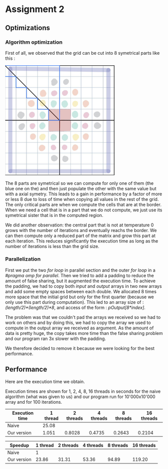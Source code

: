 # Assignment 2

## Optimizations
### Algorithm optimization
First of all, we observed that the grid can be cut into 8 symetrical parts like this :

<img src="schema.jpg" width=350>

The 8 parts are symetrical so we can compute for only one of them (the blue one on the) and then just populate the other with the same value but with a axial symetry. This leads to a gain in performance by a factor of  more or less 8 due to loss of time when copying all values in the rest of the grid. The only critical parts are when we compute the cells that are at the border. When we need a cell that is in a part that we do not compute, we just use its symetrical sister that is in the computed region.

We did another observation: the central part that is not at temperature 0 grows with the number of iterations and eventually reachs the border. We can then compute only a reduced part of the matrix and grow this part at each iteration. This reduces significantly the execution time as long as the number of iterations is less than the grid size.

### Parallelization
First we put the two *for loop* in parallel section and the outer *for loop* in a *#pragma omp for parallel*. Then we tried to add a padding to reduce the amount of false sharing, but it augmented the execution time. To achieve the padding, we had to copy both *input* and *output* arrays in two new arrays and add some empty spaces between each double. We allocated 8 times more space that the initial grid but only for the first quarter (because we only use this part during computation). This led to an array size of : *(length/2)\*(length/2)\*8*, and access of the form : *pOutput[8\*index]*.

The problem was that we couldn't pad the arrays we received so we had to work on others and by doing this, we had to copy the array we used to compute in the output array we received as argument. As the amount of data is pretty huge, the copy takes more time than the false sharing problem and our program ran 3x slower with the padding. 

We therefore decided to remove it because we were looking for the best performance.

## Performance
Here are the execution time we obtain.

Execution times are shown for 1, 2, 4, 8, 16 threads in seconds for the naive algorithm (what was given to us) and our program run for 10'000x10'000 array and for 100 iterations.

| Execution time | 1 thread | 2 threads | 4 threads | 8 threads | 16 threads |
|---|---|---|---|---|---|
| Naive| 25.08 | | | | |
| Our version | 1.051 | 0.8028 | 0.4735 | 0.2643 | 0.2104 |

| Speedup | 1 thread | 2 threads | 4 threads | 8 threads | 16 threads |
|---|---|---|---|---|---|
| Naive| 1 | | | | |
| Our version | 23.86 | 31.31 | 53.36 | 94.89 | 119.20 |